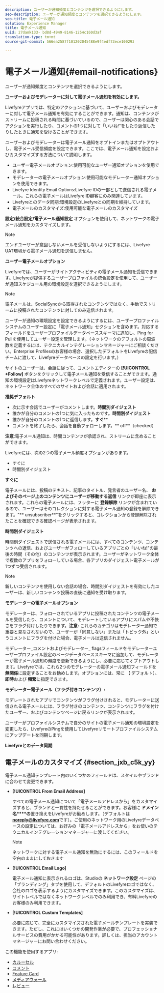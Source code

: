 ```yaml
---
description: ユーザーが通知頻度とコンテンツを選択できるようにします。
seo-description: ユーザーが通知頻度とコンテンツを選択できるようにします。
seo-title: 電子メール通知
solution: Experience Manager
title: 電子メール通知
uuid: 27dank133- bd8d-4949-8146-1254c160d3af
translation-type: tm+mt
source-git-commit: 566ea2587f101202045488e9f4edf73ece100293

---
```



# 電子メール通知{#email-notifications}

ユーザーが通知頻度とコンテンツを選択できるようにします。

**ユーザーおよびモデレーターに対して電子メール通知を有効にします。**

Livefyreアプリでは、特定のアクションに基づいて、ユーザーおよびモデレーターに対して電子メール通知を有効にすることができます。通知は、コンテンツがストリームに投稿される時間に基づいているので、ユーザーは関心のある会話でアクションを実行したり、コメントの1つに対して「いいね!"をしたり返信したりしたときに通知を受けることができます。

ユーザーおよびモデレーターは電子メール通知をオプトインまたはオプトアウトし、電子メール受信頻度を設定できます。ここでは、電子メール通知を設定およびカスタマイズする方法について説明します。

* ユーザー電子メールオプション:使用可能なユーザー通知オプションを使用できます。
* モデレーターの電子メールオプション:使用可能なモデレーター通知オプションを使用できます。
* Livefyre Identity Email Options:Livefyre IDの一部として送信される電子メール。これらの電子メールはLivefyre ID顧客にのみ関連しています。
* Livefyreとのデータ同期:環境設定のLivefyreとの同期を維持しています。
* 電子メールのカスタマイズ:使用可能な電子メールのカスタマイズ

**設定/統合設定/電子メール通知設定** オプションを使用して、ネットワークの電子メール通知をカスタマイズします。

>[!NOTE]
>
>エンドユーザーが意図しないメールを受信しないようにするには、Livefyre UAT環境から電子メール通知を送信しません。

**ユーザー電子メールオプション**

Livefyreでは、ユーザーがサイトアクティビティの電子メール通知を受信できます。Livefyreが提供するユーザープロファイルの統合設定を使用して、ユーザーが通知スケジュール用の環境設定を選択できるようにします。

>[!NOTE]
>
>電子メールは、SocialSyncから取得されたコンテンツではなく、手動でストリームに投稿されたコンテンツに対してのみ送信されます。

ユーザーが通知の環境設定を設定できるようにするには、ユーザープロファイルシステムのユーザー設定に「電子メール通知」セクションを含めます。対応するフィールドをユーザープロファイルデータベーススキーマに追加し、Ping for Pullを使用してユーザー設定を管理します。（ネットワークのデフォルトの周波数を定義するには、テクニカルインテグレーションマネージャーにご相談ください。Enterprise Profilesのお客様の場合、選択したデフォルトをLivefyreの配信チームに渡して、Livefyreデータベースの設定を行います。）

サイトのユーザーは、会話に従って、コメントエディターの **[!UICONTROL +Follow]** ボタンをクリックして電子メール通知を受信することができます。通知の環境設定はLivefyreネットワークレベルで定義されます。ユーザー設定は、ネットワーク全体のすべてのサイトおよび会話に適用されます。

**推奨デフォルト**

* 次に示す会話でユーザーがコメントします。**時間別ダイジェスト**
* 誰かが自分のコメントの1つに気に入ったものです。**時間別ダイジェスト**
* 誰かが自分のコメントの1つに返信します。**すぐ****
* コメントを終了したら、会話を自動フォローします。** off**（checked）

**注意**:電子メール通知は、時間コンテンツが承認され、ストリームに含めることができます。

Livefyreには、次の2つの電子メール頻度オプションがあります。

* すぐに
* 時間別ダイジェスト

**すぐに**

電子メールには、投稿のテキスト、記事のタイトル、発言者のユーザー名、 **およびそのページ上のコンテンツにユーザーが移動する返信** リンクが即座に表示されます。これらの電子メールには、フッターに **登録解除** リンクが含まれているので、ユーザーはそのコレクションに対する電子メール通知の登録を解除できます。"** unsubscriber**"をクリックすると、コレクションから登録解除されたことを確認できる確認ページが表示されます。

**時間別ダイジェスト**

時間別ダイジェストで送信される電子メールには、すべてのコンテンツ、コンテンツへの返信、およびユーザーがフォローしているアプリごとの「いいね!"の最後の時間（その他）のコンテンツが表示されます。ユーザーがネットワーク全体で複数のアプリをフォローしている場合、各アプリのダイジェスト電子メールが1つずつ受信されます。

>[!NOTE]
>
>新しいコンテンツを使用しない会話の場合、時間別ダイジェストを有効にしたユーザーは、新しいコンテンツ投稿の直後に通知を受け取ります。

**モデレーターの電子メールオプション**

モデレーターは、フォローされているアプリに投稿されたコンテンツの電子メールを受信したり、コメントについて、モデレートしているアプリにスパムや不快さをフラグ付けしたりできます。**注意:** これらのカテゴリはモデレーター通知で重要と見なされないので、ユーザーが「同意しない」または「トピック外」というコメントにフラグを付けた場合、電子メールは送信されません。

モデレーター_コメントおよびモデレーター_ flagsフィールドをモデレーターユーザープロファイル設定のページデータベーススキーマに追加して、モデレーターが電子メール通知の頻度を更新できるようにし、必要に応じてオプトアウトします。Livefyreでは、これら2つのモデレーターの電子メール通知フィールドを **無関係**に設定することをお勧めします。オプションには、常に **（** デフォルト）、 **即時**および **頻繁**に指定できます。

**モデレーター電子メール（フラグ付きコンテンツ）:**

モデレートされたアプリでコンテンツがフラグ付けされると、モデレーターに送信される電子メールには、フラグ付きのコンテンツ、コンテンツにフラグを付けたユーザー、およびコンテンツページに戻るリンクが表示されます。

ユーザーがプロファイルシステムで自分のサイトの電子メール通知の環境設定を変更したら、LivefyreのPingを使用してLivefyreリモートプロファイルシステムにアップデートを同期します。

**Livefyreとのデータ同期**

## 電子メールのカスタマイズ {#section_jxb_c5k_yy}

電子メール通知テンプレート内のいくつかのフィールドは、スタイルやブランドに合わせて変更できます。

* **[!UICONTROL From Email Address]**

   すべての電子メール通知について「電子メールアドレスから」をカスタマイズすると、ブランドと一貫性を持たせることができます。お客様に **ドメイン名****の**置き換えをLivefyreがお勧めします。（デフォルトは **noreply@livefyre.com**です）。ご使用のネットワーク用のLivefyreデータベースの設定については、お好みの「電子メールアドレスから」をお使いのテクニカルインテグレーションマネージャーに渡してください。

   >[!NOTE]
   >
   >ネットワークに対する電子メール通知を無効にするには、このフィールドを空白のままにしておきます

* **[!UICONTROL Email Logo]**

   電子メール通知に表示されるロゴは、Studioの **ネットワーク設定** ページの「ブランディング」タブを使用して、デフォルトのLivefyreロゴではなく、会社のロゴを表示するようにカスタマイズできます。このカスタマイズは、サイトレベルではなくネットワークレベルでのみ利用でき、有料Livefyreのお客様のみ利用できます。

* **[!UICONTROL Custom Templates]**

   必要に応じて、完全にカスタマイズされた電子メールテンプレートを実装できます。ただし、これにはいくつかの開発作業が必要で、プロフェッショナルサービスの費用がかかる可能性があります。詳しくは、担当のアカウントマネージャーにお問い合わせください。



この機能を使用するアプリ:

* [カルーセル](/help/using/c-about-apps/c-carousel-app/c-carousel-app.md#c_carousel_app)
* [コメント](/help/using/c-about-apps/c-comments/c-comments.md)
* [Feature Card](/help/using/c-about-apps/c-feature-card-app/c-feature-card-app.md#c_feature_card_app)
* [メディアウォール](/help/using/c-about-apps/c-media-wall-app/c-media-wall-app.md#c_media_wall_app)
* [レビュー](/help/using/c-about-apps/c-reviews-app/c-reviews-app.md#c_reviews_app)

